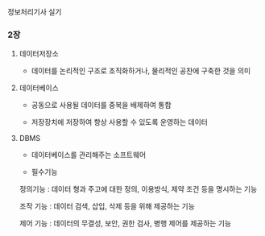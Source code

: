 정보처리기사 실기


### 2장

1. 데이터저장소
   
    - 데이터를 논리적인 구조로 조직화하거나, 물리적인 공찬에 구축한 것을 의미


2. 데이터베이스
   
    - 공동으로 사용될 데이터를 중복을 배제하여 통합
    
    - 저장장치에 저장하여 항상 사용할 수 있도록 운영하는 데이터


3. DBMS
    - 데이터베이스를 관리해주는 소프트웨어

    
    - 필수기능
    
    정의기능 : 데이터 형과 주고에 대한 정의, 이용방식, 제약 조건 등을 명시하는 기능
    
    조작 기능 : 데이터 검색, 삽입, 삭제 등을 위해 제공하는 기능
    
    제어 기능 : 데이터의 무결성, 보안, 권한 검사, 병행 제어를 제공하는 기능 















